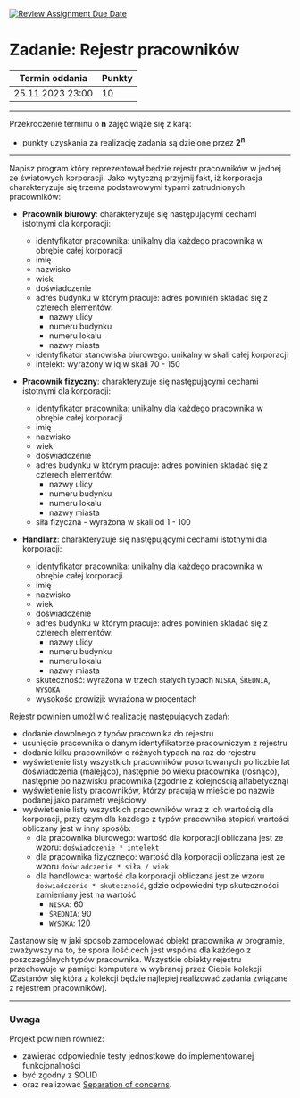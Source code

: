 [![Review Assignment Due Date](https://classroom.github.com/assets/deadline-readme-button-24ddc0f5d75046c5622901739e7c5dd533143b0c8e959d652212380cedb1ea36.svg)](https://classroom.github.com/a/J0OqlXa7)
# Zadanie: Rejestr pracowników

| Termin oddania | Punkty     |
|----------------|:-----------|
| 25.11.2023 23:00    |    10      |

--- 
Przekroczenie terminu o **n** zajęć wiąże się z karą:
- punkty uzyskania za realizację zadania są dzielone przez **2<sup>n</sup>**.

--- 

Napisz program który reprezentował będzie rejestr pracowników w jednej ze światowych korporacji. 
Jako wytyczną przyjmij fakt, iż korporacja charakteryzuje się 
trzema podstawowymi typami zatrudnionych pracowników:
- **Pracownik biurowy**: charakteryzuje się następującymi cechami istotnymi dla korporacji:
    - identyfikator pracownika: unikalny dla każdego pracownika w obrębie całej korporacji
    - imię
    - nazwisko
    - wiek
    - doświadczenie
    - adres budynku w którym pracuje: adres powinien składać się z czterech elementów:
        - nazwy ulicy 
        - numeru budynku 
        - numeru lokalu 
        - nazwy miasta
    - identyfikator stanowiska biurowego: unikalny w skali całej korporacji
    - intelekt: wyrażony w iq w skali 70 - 150

- **Pracownik fizyczny**: charakteryzuje się następującymi cechami istotnymi dla korporacji:
    - identyfikator pracownika: unikalny dla każdego pracownika w obrębie całej korporacji
    - imię
    - nazwisko
    - wiek
    - doświadczenie
    - adres budynku w którym pracuje: adres powinien składać się z czterech elementów:
        - nazwy ulicy 
        - numeru budynku 
        - numeru lokalu 
        - nazwy miasta
    - siła fizyczna - wyrażona w skali od 1 - 100

- **Handlarz**: charakteryzuje się następującymi cechami istotnymi dla korporacji:
    - identyfikator pracownika: unikalny dla każdego pracownika w obrębie całej korporacji
    - imię
    - nazwisko
    - wiek
    - doświadczenie
    - adres budynku w którym pracuje: adres powinien składać się z czterech elementów:
        - nazwy ulicy 
        - numeru budynku 
        - numeru lokalu 
        - nazwy miasta
    - skuteczność: wyrażona w trzech stałych typach ``NISKA``, ``ŚREDNIA``, ``WYSOKA`` 
    - wysokość prowizji: wyrażona w procentach

Rejestr powinien umożliwić realizację następujących zadań:
- dodanie dowolnego z typów pracownika do rejestru
- usunięcie pracownika o danym identyfikatorze pracowniczym z rejestru
- dodanie kilku pracowników o różnych typach na raz do rejestru
- wyświetlenie listy wszystkich pracowników posortowanych po liczbie lat doświadczenia (malejąco),
 następnie po wieku pracownika (rosnąco), 
 następnie po nazwisku pracownika (zgodnie z kolejnością alfabetyczną)
- wyświetlenie listy pracowników, którzy pracują w mieście po nazwie podanej 
 jako parametr wejściowy
- wyświetlenie listy wszystkich pracowników wraz  z ich wartością dla korporacji, 
 przy czym dla każdego z typów pracownika stopień wartości obliczany jest w inny sposób:
    - dla pracownika biurowego: wartość dla korporacji obliczana jest 
    ze wzoru: ``doświadczenie * intelekt``
    - dla pracownika fizycznego: wartość dla korporacji obliczana jest 
    ze wzoru ``doświadczenie * siła / wiek``
    - dla handlowca: wartość dla korporacji obliczana jest 
    ze wzoru ``doświadczenie * skuteczność``, 
    gdzie odpowiedni typ skuteczności zamieniany jest na wartość
        - ``NISKA``: 60
        - ``ŚREDNIA``: 90
        - ``WYSOKA``: 120

Zastanów się w jaki sposób zamodelować obiekt pracownika w programie, 
zważywszy na to, że spora ilość cech jest wspólna dla każdego z poszczególnych typów pracownika. 
Wszystkie obiekty rejestru przechowuje w pamięci komputera w wybranej przez Ciebie kolekcji 
(Zastanów się która z kolekcji będzie najlepiej realizować zadania związane z rejestrem pracowników).

---

### Uwaga
Projekt powinien również: 
- zawierać odpowiednie testy jednostkowe do implementowanej funkcjonalności
- być zgodny z SOLID
- oraz realizować [Separation of concerns](https://en.wikipedia.org/wiki/Separation_of_concerns).
